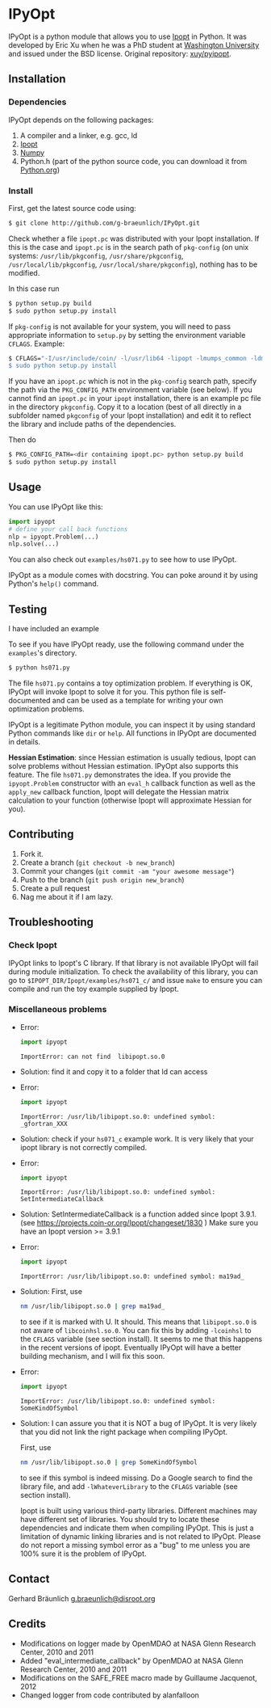 # IPyOpt

IPyOpt is a python module that allows you to use
[Ipopt](http://www.coin-or.org/Ipopt/) in Python.
It was developed by Eric Xu when he was a PhD student at [Washington
University](https://wustl.edu/) and issued under the BSD license.
Original repository: [xuy/pyipopt](https://github.com/xuy/pyipopt).

## Installation

### Dependencies

IPyOpt depends on the following packages:

1. A compiler and a linker, e.g. gcc, ld
2. [Ipopt](https://projects.coin-or.org/Ipopt)
3. [Numpy](http://numpy.scipy.org/)
4. Python.h (part of the python source code, you can download it from
   [Python.org](http://python.org))

### Install

First, get the latest source code using:

```sh
$ git clone http://github.com/g-braeunlich/IPyOpt.git
```

Check whether a file `ipopt.pc` was distributed with your Ipopt installation.
If this is the case and `ipopt.pc` is in the search path of `pkg-config`
(on unix systems:
`/usr/lib/pkgconfig`, `/usr/share/pkgconfig`, `/usr/local/lib/pkgconfig`,
`/usr/local/share/pkgconfig`), nothing has to be modified.

In this case run

```sh
$ python setup.py build
$ sudo python setup.py install
```
	
If `pkg-config` is not available for your system, you will need to
pass appropriate information to `setup.py` by setting the environment
variable `CFLAGS`. Example:
```sh
$ CFLAGS="-I/usr/include/coin/ -l/usr/lib64 -lipopt -lmumps_common -ldmumps -lzmumps -lsmumps -lcmumps -llapack -lblas -lblas -lblas -lm  -ldl' ./setup.py build
$ sudo python setup.py install
```
	
If you have an `ipopt.pc` which is not in the `pkg-config` search path,
specify the path via the `PKG_CONFIG_PATH` environment variable (see below).
If you cannot find an `ipopt.pc` in your `ipopt` installation, there is an
example pc file in the directory `pkgconfig`.
Copy it to a location (best of all directly in a subfolder named
`pkgconfig` of your Ipopt installation) and edit it to reflect the
library and include paths of the dependencies.

Then do

```sh
$ PKG_CONFIG_PATH=<dir containing ipopt.pc> python setup.py build
$ sudo python setup.py install
```

## Usage

You can use IPyOpt like this:

```python
import ipyopt
# define your call back functions
nlp = ipyopt.Problem(...)
nlp.solve(...)
```

You can also check out `examples/hs071.py` to see how to use IPyOpt.

IPyOpt as a module comes with docstring. You can poke around 
it by using Python's `help()` command.

## Testing

I have included an example 

To see if you have IPyOpt ready, use the following command under the
`examples`'s directory. 

```sh
$ python hs071.py
```
	
The file `hs071.py` contains a toy optimization problem. If everything
is OK, IPyOpt will invoke Ipopt to solve it for you. This python file
is self-documented and can be used as a template for writing your own
optimization problems. 

IPyOpt is a legitimate Python module, you can inspect it by using
standard Python commands like `dir` or `help`. All functions in
IPyOpt are documented in details.

**Hessian Estimation**: since Hessian estimation is usually tedious,
Ipopt can solve problems without Hessian estimation. IPyOpt also
supports this feature. The file `hs071.py` demonstrates the idea. If
you provide the `ipyopt.Problem` constructor with an `eval_h` callback
function as well as the `apply_new` callback function, Ipopt will
delegate the Hessian matrix calculation to your function (otherwise
Ipopt will approximate Hessian for you).

## Contributing

1. Fork it.
2. Create a branch (`git checkout -b new_branch`)
3. Commit your changes (`git commit -am "your awesome message"`)
4. Push to the branch (`git push origin new_branch`)
5. Create a pull request
6. Nag me about it if I am lazy.

## Troubleshooting

### Check Ipopt

IPyOpt links to Ipopt's C library. If that library is not available IPyOpt will fail
during module initialization. To check the availability of this library, you can go to
`$IPOPT_DIR/Ipopt/examples/hs071_c/`
and issue `make` to ensure you can compile and run the toy example supplied by Ipopt. 

### Miscellaneous problems

* Error:
  ```python
  import ipyopt
  ```
  ```
  ImportError: can not find  libipopt.so.0
  ```

* Solution:
  find it and copy it to a folder that ld can access

* Error:
  ```python
  import ipyopt
  ```
  ```
  ImportError: /usr/lib/libipopt.so.0: undefined symbol: _gfortran_XXX
  ```

* Solution: 
  check if your `hs071_c` example work. It is very likely that your
  ipopt library is not correctly compiled.

* Error:
  ```python
  import ipyopt
  ```
  ```
  ImportError: /usr/lib/libipopt.so.0: undefined symbol: SetIntermediateCallback
  ```

* Solution:
  SetIntermediateCallback is a function added since Ipopt 3.9.1.
  (see https://projects.coin-or.org/Ipopt/changeset/1830 )
  Make sure you have an Ipopt version >= 3.9.1

* Error:
  ```python
  import ipyopt
  ```
  ```
  ImportError: /usr/lib/libipopt.so.0: undefined symbol: ma19ad_
  ```

* Solution:
  First, use 
  ```sh
  nm /usr/lib/libipopt.so.0 | grep ma19ad_ 
  ```
  to see if it is marked with U. It should. This means that
  `libipopt.so.0` is not aware of `libcoinhsl.so.0`. You can fix this by
  adding `-lcoinhsl` to the `CFLAGS` variable (see section install). It seems to me that
  this happens in the recent versions of ipopt. Eventually IPyOpt
  will have a better building mechanism, and I will fix this soon. 

* Error:
  ```python
  import ipyopt
  ```
  ```
  ImportError: /usr/lib/libipopt.so.0: undefined symbol: SomeKindOfSymbol
  ```
	
* Solution:
  I can assure you that it is NOT a bug of IPyOpt. It is very
  likely that you did not link the right package when compiling
  IPyOpt. 
	
  First, use 
  ```sh
  nm /usr/lib/libipopt.so.0 | grep SomeKindOfSymbol
  ```
  to see if this symbol is indeed missing. Do a Google search to find the library file, and 
  add `-lWhateverLibrary` to the `CFLAGS` variable (see section install). 
	
  Ipopt is built using various third-party libraries. Different
  machines may have different set of libraries. You should 
  try to locate these dependencies and indicate them when compiling
  IPyOpt. This is just a limitation of dynamic linking libraries
  and is not related to IPyOpt. Please do not report a missing symbol
  error as a "bug" to me unless you are 100% sure it is the problem
  of IPyOpt.
	

## Contact

Gerhard Bräunlich <g.braeunlich@disroot.org>

## Credits
* Modifications on logger made by OpenMDAO at NASA Glenn Research Center, 2010 and 2011
* Added "eval_intermediate_callback" by OpenMDAO at NASA Glenn Research Center, 2010 and 2011
* Modifications on the SAFE_FREE macro made by Guillaume Jacquenot, 2012
* Changed logger from code contributed by alanfalloon

